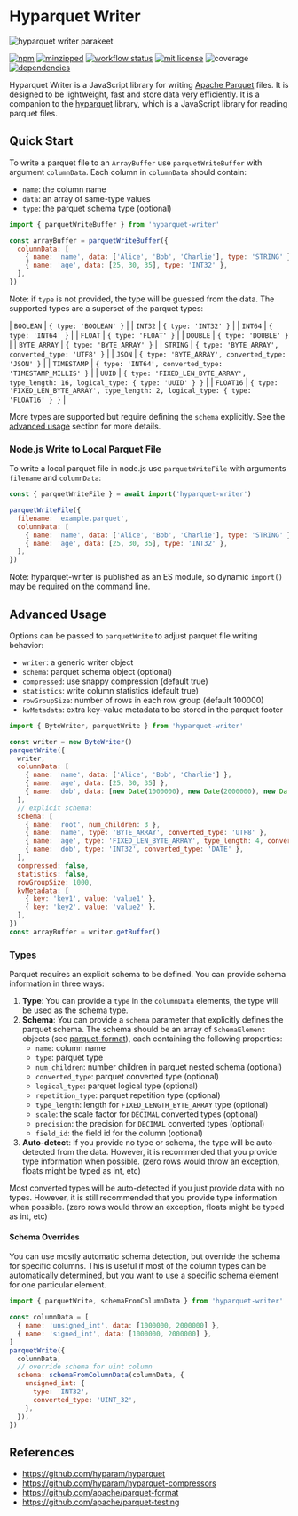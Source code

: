 # Hyparquet Writer

![hyparquet writer parakeet](hyparquet-writer.jpg)

[![npm](https://img.shields.io/npm/v/hyparquet-writer)](https://www.npmjs.com/package/hyparquet-writer)
[![minzipped](https://img.shields.io/bundlephobia/minzip/hyparquet-writer)](https://www.npmjs.com/package/hyparquet-writer)
[![workflow status](https://github.com/hyparam/hyparquet-writer/actions/workflows/ci.yml/badge.svg)](https://github.com/hyparam/hyparquet-writer/actions)
[![mit license](https://img.shields.io/badge/License-MIT-orange.svg)](https://opensource.org/licenses/MIT)
![coverage](https://img.shields.io/badge/Coverage-96-darkred)
[![dependencies](https://img.shields.io/badge/Dependencies-1-blueviolet)](https://www.npmjs.com/package/hyparquet-writer?activeTab=dependencies)

Hyparquet Writer is a JavaScript library for writing [Apache Parquet](https://parquet.apache.org) files. It is designed to be lightweight, fast and store data very efficiently. It is a companion to the [hyparquet](https://github.com/hyparam/hyparquet) library, which is a JavaScript library for reading parquet files.

## Quick Start

To write a parquet file to an `ArrayBuffer` use `parquetWriteBuffer` with argument `columnData`. Each column in `columnData` should contain:

- `name`: the column name
- `data`: an array of same-type values
- `type`: the parquet schema type (optional)

```javascript
import { parquetWriteBuffer } from 'hyparquet-writer'

const arrayBuffer = parquetWriteBuffer({
  columnData: [
    { name: 'name', data: ['Alice', 'Bob', 'Charlie'], type: 'STRING' },
    { name: 'age', data: [25, 30, 35], type: 'INT32' },
  ],
})
```

Note: if `type` is not provided, the type will be guessed from the data. The supported types are a superset of the parquet types:

| `BOOLEAN` | `{ type: 'BOOLEAN' }` |
| `INT32` | `{ type: 'INT32' }` |
| `INT64` | `{ type: 'INT64' }` |
| `FLOAT` | `{ type: 'FLOAT' }` |
| `DOUBLE` | `{ type: 'DOUBLE' }` |
| `BYTE_ARRAY` | `{ type: 'BYTE_ARRAY' }` |
| `STRING` | `{ type: 'BYTE_ARRAY', converted_type: 'UTF8' }` |
| `JSON` | `{ type: 'BYTE_ARRAY', converted_type: 'JSON' }` |
| `TIMESTAMP` | `{ type: 'INT64', converted_type: 'TIMESTAMP_MILLIS' }` |
| `UUID` | `{ type: 'FIXED_LEN_BYTE_ARRAY', type_length: 16, logical_type: { type: 'UUID' } }` |
| `FLOAT16` | `{ type: 'FIXED_LEN_BYTE_ARRAY', type_length: 2, logical_type: { type: 'FLOAT16' } }` |

More types are supported but require defining the `schema` explicitly. See the [advanced usage](#advanced-usage) section for more details.

### Node.js Write to Local Parquet File

To write a local parquet file in node.js use `parquetWriteFile` with arguments `filename` and `columnData`:

```javascript
const { parquetWriteFile } = await import('hyparquet-writer')

parquetWriteFile({
  filename: 'example.parquet',
  columnData: [
    { name: 'name', data: ['Alice', 'Bob', 'Charlie'], type: 'STRING' },
    { name: 'age', data: [25, 30, 35], type: 'INT32' },
  ],
})
```

Note: hyparquet-writer is published as an ES module, so dynamic `import()` may be required on the command line.

## Advanced Usage

Options can be passed to `parquetWrite` to adjust parquet file writing behavior:

 - `writer`: a generic writer object
 - `schema`: parquet schema object (optional)
 - `compressed`: use snappy compression (default true)
 - `statistics`: write column statistics (default true)
 - `rowGroupSize`: number of rows in each row group (default 100000)
 - `kvMetadata`: extra key-value metadata to be stored in the parquet footer

```javascript
import { ByteWriter, parquetWrite } from 'hyparquet-writer'

const writer = new ByteWriter()
parquetWrite({
  writer,
  columnData: [
    { name: 'name', data: ['Alice', 'Bob', 'Charlie'] },
    { name: 'age', data: [25, 30, 35] },
    { name: 'dob', data: [new Date(1000000), new Date(2000000), new Date(3000000)] },
  ],
  // explicit schema:
  schema: [
    { name: 'root', num_children: 3 },
    { name: 'name', type: 'BYTE_ARRAY', converted_type: 'UTF8' },
    { name: 'age', type: 'FIXED_LEN_BYTE_ARRAY', type_length: 4, converted_type: 'DECIMAL', scale: 2, precision: 4 },
    { name: 'dob', type: 'INT32', converted_type: 'DATE' },
  ],
  compressed: false,
  statistics: false,
  rowGroupSize: 1000,
  kvMetadata: [
    { key: 'key1', value: 'value1' },
    { key: 'key2', value: 'value2' },
  ],
})
const arrayBuffer = writer.getBuffer()
```

### Types

Parquet requires an explicit schema to be defined. You can provide schema information in three ways:

1. **Type**: You can provide a `type` in the `columnData` elements, the type will be used as the schema type.
2. **Schema**: You can provide a `schema` parameter that explicitly defines the parquet schema. The schema should be an array of `SchemaElement` objects (see [parquet-format](https://github.com/apache/parquet-format)), each containing the following properties:
   - `name`: column name
   - `type`: parquet type
   - `num_children`: number children in parquet nested schema (optional)
   - `converted_type`: parquet converted type (optional)
   - `logical_type`: parquet logical type (optional)
   - `repetition_type`: parquet repetition type (optional)
   - `type_length`: length for `FIXED_LENGTH_BYTE_ARRAY` type (optional)
   - `scale`: the scale factor for `DECIMAL` converted types (optional)
   - `precision`: the precision for `DECIMAL` converted types (optional)
   - `field_id`: the field id for the column (optional)
3. **Auto-detect**: If you provide no type or schema, the type will be auto-detected from the data. However, it is recommended that you provide type information when possible. (zero rows would throw an exception, floats might be typed as int, etc)

Most converted types will be auto-detected if you just provide data with no types. However, it is still recommended that you provide type information when possible. (zero rows would throw an exception, floats might be typed as int, etc)

#### Schema Overrides

You can use mostly automatic schema detection, but override the schema for specific columns. This is useful if most of the column types can be automatically determined, but you want to use a specific schema element for one particular element.

```javascript
import { parquetWrite, schemaFromColumnData } from 'hyparquet-writer'

const columnData = [
  { name: 'unsigned_int', data: [1000000, 2000000] },
  { name: 'signed_int', data: [1000000, 2000000] },
]
parquetWrite({
  columnData,
  // override schema for uint column
  schema: schemaFromColumnData(columnData, {
    unsigned_int: {
      type: 'INT32',
      converted_type: 'UINT_32',
    },
  }),
})
```

## References

 - https://github.com/hyparam/hyparquet
 - https://github.com/hyparam/hyparquet-compressors
 - https://github.com/apache/parquet-format
 - https://github.com/apache/parquet-testing
